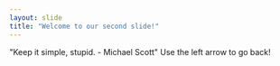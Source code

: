```yaml
---
layout: slide
title: "Welcome to our second slide!"
---
```

"Keep it simple, stupid. - Michael Scott"
Use the left arrow to go back!
